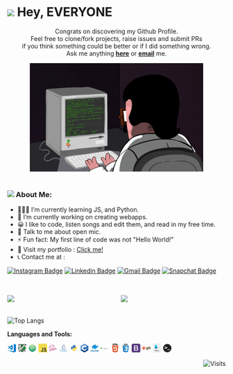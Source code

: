 <h1><img src="https://emojis.slackmojis.com/emojis/images/1531849430/4246/blob-sunglasses.gif?1531849430" width="30"/> Hey, EVERYONE</h1>

<p align="center">
Congrats on discovering my Github Profile. <br> 
Feel free to clone/fork projects, raise issues and submit PRs <br> if you think something could be better or if I did something wrong. <br>
Ask me anything <a href="https://github.com/aditya33agrawal/aditya33agrawal/issues/new"><b>here</b></a> or <a href="mailto:aditya33agrawal@gmail.com"><b>email</b></a> me.

</p>

<div align="center">
<img src="https://github.com/aditya33agrawal/aditya33agrawal/blob/main/coderman.gif" alt="Coder" width="400" height="250" />
</div>
<br>

### <img src="https://github.com/TheDudeThatCode/TheDudeThatCode/blob/master/Assets/Developer.gif" width="45px"> About Me:

- 👨🏻‍🎓 I’m currently learning JS, and Python.
- 🎯 I’m currently working on creating webapps.
- 😀 I like to code, listen songs and edit them, and read in my free time.
- 💬 Talk to me about open mic.
- ⚡ Fun fact: My first line of code was not "Hello World!"
- 🌟 Visit my portfolio : <a href="https://aditya33agrawal.github.io/">Click me! </a>
- 📞 Contact me at : 

[![Instagram Badge](https://img.shields.io/badge/-@__aditya_agrawal-8A3AB9?style=flat-square&labelColor=8A3AB9&logo=instagram&logoColor=white&link=https://instagram.com/__aditya_agrawal)](https://instagram.com/__aditya_agrawal) 
[![Linkedin Badge](https://img.shields.io/badge/-adityaagrawal-blue?style=flat-square&logo=Linkedin&logoColor=white&link=https://www.linkedin.com/in/aditya-agrawal-ba6b64200/)](https://www.linkedin.com/in/aditya-agrawal-ba6b64200/)
[![Gmail Badge](https://img.shields.io/badge/-aditya33agrawal@gmail.com-c14438?style=flat-square&logo=Gmail&logoColor=white&link=mailto:aditya33agrawal@gmail.com)](mailto:aditya33agrawal@gmail.com)
[![Snapchat Badge](https://img.shields.io/badge/-aditya.agrawal8-FFDD00?style=flat-square&logo=Snapchat&logoColor=white&link=https://www.snapchat.com/add/aditya.agrawal8)](https://www.snapchat.com/add/aditya.agrawal8)


<br>
<br>

<div>
<img src="https://github-readme-stats.vercel.app/api?username=aditya33agrawal&show_icons=true&theme=dark&hide_border=true" width="48%" align="right">
<img src="https://github-readme-streak-stats.herokuapp.com?user=aditya33agrawal&theme=dark&hide_border=true" width = "48%">
</div>

<br>

![Top Langs](https://github-readme-stats.vercel.app/api/top-langs/?username=aditya33agrawal&theme=dark&hide_border=true)

**Languages and Tools:**
<br>

<code><img height="20" src="https://raw.githubusercontent.com/github/explore/80688e429a7d4ef2fca1e82350fe8e3517d3494d/topics/visual-studio-code/visual-studio-code.png"></code>
<code><img height="20" src="https://raw.githubusercontent.com/github/explore/80688e429a7d4ef2fca1e82350fe8e3517d3494d/topics/vim/vim.png"></code>
<code><img height="20" src="https://raw.githubusercontent.com/github/explore/80688e429a7d4ef2fca1e82350fe8e3517d3494d/topics/atom/atom.png"></code>
<code><img height="20" src="https://raw.githubusercontent.com/github/explore/80688e429a7d4ef2fca1e82350fe8e3517d3494d/topics/javascript/javascript.png"></code>
<code><img height="20" src="https://raw.githubusercontent.com/github/explore/80688e429a7d4ef2fca1e82350fe8e3517d3494d/topics/sass/sass.png"></code>
<code><img height="20" src="https://raw.githubusercontent.com/github/explore/80688e429a7d4ef2fca1e82350fe8e3517d3494d/topics/c/c.png"></code>
<code><img height="20" src="https://raw.githubusercontent.com/github/explore/80688e429a7d4ef2fca1e82350fe8e3517d3494d/topics/python/python.png"></code>
<code><img height="20" src="https://raw.githubusercontent.com/github/explore/80688e429a7d4ef2fca1e82350fe8e3517d3494d/topics/cpp/cpp.png"></code>
<code><img height="20" src="https://raw.githubusercontent.com/github/explore/80688e429a7d4ef2fca1e82350fe8e3517d3494d/topics/docker/docker.png"></code>
<code><img height="20" src="https://raw.githubusercontent.com/github/explore/80688e429a7d4ef2fca1e82350fe8e3517d3494d/topics/mongodb/mongodb.png"></code>
<code><img height="20" src="https://raw.githubusercontent.com/github/explore/80688e429a7d4ef2fca1e82350fe8e3517d3494d/topics/html/html.png"></code>
<code><img height="20" src="https://raw.githubusercontent.com/github/explore/80688e429a7d4ef2fca1e82350fe8e3517d3494d/topics/css/css.png"></code>
<code><img height="20" src="https://raw.githubusercontent.com/github/explore/80688e429a7d4ef2fca1e82350fe8e3517d3494d/topics/bootstrap/bootstrap.png"></code>
<code><img height="20" src="https://raw.githubusercontent.com/github/explore/80688e429a7d4ef2fca1e82350fe8e3517d3494d/topics/git/git.png"></code>
<code><img height="20" src="https://raw.githubusercontent.com/github/explore/80688e429a7d4ef2fca1e82350fe8e3517d3494d/topics/macos/macos.png"></code>
<code><img height="20" src="https://raw.githubusercontent.com/github/explore/80688e429a7d4ef2fca1e82350fe8e3517d3494d/topics/terminal/terminal.png"></code>



<a href="https://visitor-badge.laobi.icu/badge?page_id=aditya33agrawal.visitor-badge&title=Visits"><img src="https://visitor-badge.laobi.icu/badge?page_id=aditya33agrawal.visitor-badge&title=Visits" align="right" alt="Visits"></a> 
